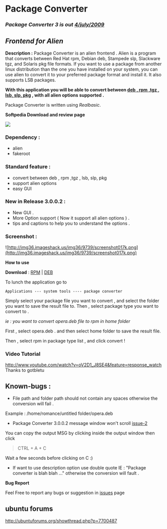 # Package Converter #

### _Package Converter 3 is out [4/july/2009 ](.md)_ ###

## _Frontend for Alien_ ##

**Description :**  Package Converter is an alien frontend .  Alien is a program that converts between Red Hat rpm, Debian deb, Stampede slp, Slackware tgz, and Solaris pkg file formats. If you want to use a package from another linux distribution than the one you have installed on your system, you can use alien to convert it to your preferred package format and install it. It also supports LSB packages.

**With this application you will be able to convert between [deb , rpm ,tgz , lsb, slp, pkg](.md) , with all alien options supported .**


Package Converter is  written using _Realbasic_.


**Softpedia Download and review page**

[![](http://www.softpedia.com/images/softpedia_download_small.gif)](http://linux.softpedia.com/get/System/Software-Distribution/Package-Converter-46633.shtml)

### Dependency : ###
  * alien
  * fakeroot

### Standard feature : ###
  * convert between deb , rpm ,tgz , lsb, slp, pkg
  * support alien options
  * easy GUI

### New in Release 3.0.0.2 : ###

  * New GUI .
  * More Option support ( Now it support all  alien options ) .
  * tips and captions to help you to understand the options .

### Screenshot : ###

![http://img36.imageshack.us/img36/9739/screenshot017k.png](http://img36.imageshack.us/img36/9739/screenshot017k.png)

**How to use**

**Download** : [RPM](http://foxoman.googlecode.com/files/package-converter-3.0.0.2-2.noarch.rpm) | [DEB](http://foxoman.googlecode.com/files/package-converter_3.0.0.2-2_all.deb)

To lunch the application go to
```
Applications --- system tools ---- package converter
```


Simply select your package file you want to convert , and select the folder you want to save the result file to. Then , select package type you want to convert to .

_ie : you want to convert opera.deb file to rpm in home folder_

First , select opera.deb . and then select home folder to save the result file.

Then , select rpm in package type list , and click convert !

### Video Tutorial ###

http://www.youtube.com/watch?v=oV2D1_J8SE4&feature=response_watch Thanks to gotbletu

## Known-bugs : ##

  * File path and folder path should not contain any spaces otherwise the conversion will fail .

Example : /home/romance/untitled folder/opera.deb

  * Package Converter 3.0.0.2 message window won't scroll [issue-2](http://code.google.com/p/foxoman/issues/detail?id=2)

You can copy the output MSG by clicking inside the output window then click

> CTRL + A + C


Wait a few seconds before clicking on C :)


  * If want to use description option use double quote IE : "Package converter is blah blah ..." otherwise the conversion will fault .


**Bug Report**

Feel Free to report any bugs or suggestion in [issues](http://code.google.com/p/foxoman/issues/list) page

## ubuntu forums ##

http://ubuntuforums.org/showthread.php?p=7700487